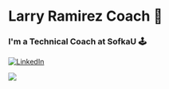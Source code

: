 # Larry Ramirez Coach 🐺 
### I'm a Technical Coach at SofkaU 🕹️

[![LinkedIn](https://img.shields.io/badge/LinkedIn-%230077B5.svg?logo=linkedin&logoColor=white)](https://linkedin.com/in/larry-ramirez) 

[![](https://visitcount.itsvg.in/api?id=larryramirezsofka&icon=5&color=6)](https://visitcount.itsvg.in)




<!--
**larryramirezsofka/larryramirezsofka** is a ✨ _special_ ✨ repository because its `README.md` (this file) appears on your GitHub profile.

Here are some ideas to get you started:

- 🔭 I’m currently working on ...
- 🌱 I’m currently learning ...
- 👯 I’m looking to collaborate on ...
- 🤔 I’m looking for help with ...
- 💬 Ask me about ...
- 📫 How to reach me: ...
- 😄 Pronouns: ...
- ⚡ Fun fact: ...
-->

